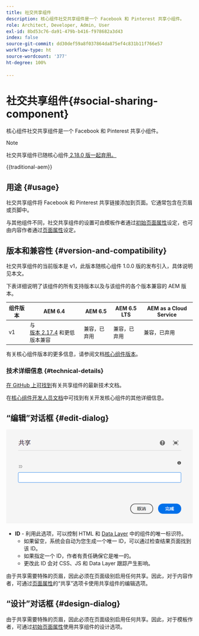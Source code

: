 ```yaml
---
title: 社交共享组件
description: 核心组件社交共享组件是一个 Facebook 和 Pinterest 共享小组件。
role: Architect, Developer, Admin, User
exl-id: 8bd53c76-da91-479b-b416-f978682a3d43
index: false
source-git-commit: dd30def59a8f037864da875ef4c831b11f766e57
workflow-type: ht
source-wordcount: '377'
ht-degree: 100%

---
```



# 社交共享组件{#social-sharing-component}

核心组件社交共享组件是一个 Facebook 和 Pinterest 共享小组件。

>[!NOTE]
>
>社交共享组件已随核心组件[ 2.18.0 版一起弃用。](/help/versions.md)

{{traditional-aem}}

## 用途 {#usage}

社交共享组件将 Facebook 和 Pinterest 共享链接添加到页面。它通常包含在页眉或页脚中。

与其他组件不同，社交共享组件的设置可由模板作者通过[初始页面属性](https://experienceleague.adobe.com/docs/experience-manager-cloud-service/sites/authoring/features/templates.html)设定，也可由内容作者通过[页面属性](https://experienceleague.adobe.com/docs/experience-manager-cloud-service/sites/authoring/fundamentals/page-properties.html)设定。

## 版本和兼容性 {#version-and-compatibility}

社交共享组件的当前版本是 v1，此版本随核心组件 1.0.0 版的发布引入，具体说明见本文。

下表详细说明了该组件的所有支持版本以及与该组件的各个版本兼容的 AEM 版本。

| 组件版本 | AEM 6.4 | AEM 6.5 | AEM 6.5 LTS | AEM as a Cloud Service |
|--- |--- |--- |---|---|
| v1 | 与<br>[版本 2.17.4](/help/versions.md) 和更低版本兼容 | 兼容，已弃用 | 兼容，已弃用 | 兼容，已弃用 |

有关核心组件版本的更多信息，请参阅文档[核心组件版本](/help/versions.md)。

### 技术详细信息 {#technical-details}

[在 GitHub 上可找到](https://adobe.com/go/aem_cmp_tech_sharing_v1_cn)有关共享组件的最新技术文档。

在[核心组件开发人员文档](/help/developing/overview.md)中可找到有关开发核心组件的其他详细信息。

## “编辑”对话框 {#edit-dialog}

![共享组件的“编辑”对话框](/help/assets/sharing-edit.png)

* **ID** - 利用此选项，可以控制 HTML 和 [Data Layer](/help/developing/data-layer/overview.md) 中的组件的唯一标识符。
   * 如果留空，系统会自动为您生成一个唯一 ID，可以通过检查结果页面找到该 ID。
   * 如果指定一个 ID，作者有责任确保它是唯一的。
   * 更改此 ID 会对 CSS、JS 和 Data Layer 跟踪产生影响。

由于共享需要特殊的页眉，因此必须在页面级别启用任何共享。因此，对于内容作者，可通过[页面属性](https://experienceleague.adobe.com/docs/experience-manager-cloud-service/sites/authoring/fundamentals/page-properties.html)的“共享”选项卡使用共享组件的编辑选项。

## “设计”对话框 {#design-dialog}

由于共享需要特殊的页眉，因此必须在页面级别启用任何共享。因此，对于模板作者，可通过[初始页面属性](https://experienceleague.adobe.com/docs/experience-manager-cloud-service/sites/authoring/features/templates.html)使用共享组件的设计选项。
